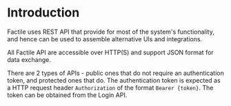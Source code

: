 # Introduction

Factile uses REST API that provide for most of the system's functionality, and hence can be used to assemble alternative UIs and integrations. 

All Factile API are accessible over HTTP(S) and support JSON format for data exchange.

There are 2 types of APIs - public ones that do not require an authentication token, and protected ones that do. The authentication token is expected as a HTTP request header `Authorization` of the format `Bearer {token}`. The token can be obtained from the Login API.